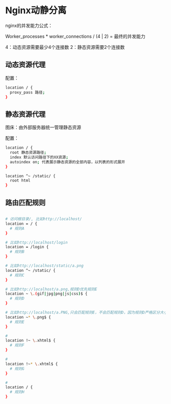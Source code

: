 # Nginx动静分离

nginx的并发能力公式：

Worker_processes * worker_connections / (4 | 2) = 最终的并发能力

4：动态资源需要最少4个连接数
2：静态资源需要2个连接数

## 动态资源代理

配置：

```sh
location / {
  proxy_pass 路径;
}
```

## 静态资源代理

图床：由外部服务器统一管理静态资源

配置：

```sh
location / {
  root 静态资源路径;
  index 默认访问路径下的XX资源;
  autoindex on; 代表展示静态资源的全部内容，以列表的形式展开
}
```

```sh
location ^~ /static/ {
  root html
}
```

## 路由匹配规则

```sh

# 访问根目录/, 比如http://localhost/
location = / {
  # 规则A
}

# 比如http://localhost/login
location = /login {
  # 规则B
}

# 比如http://localhost/static/a.png
location ^~ /static/ {
  # 规则C
}

# 比如http://localhost/a.png,规则D优先规则E
location ~ \.(gif|jpg|png|js|css)$ {
  # 规则D
}

# 比如http://localhost/a.PNG,只会匹配规则E，不会匹配规则D，因为规则D严格区分大小写
location ~* \.png$ {
  # 规则E
}

#
location !~ \.xhtml$ {
  # 规则F
}

#
location !~* \.xhtml$ {
  # 规则G
}

#
location / {
  # 规则H
}
```

